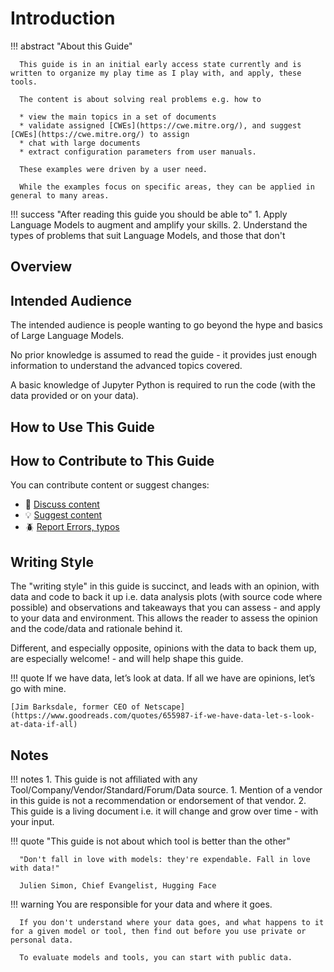 # Introduction

!!! abstract "About this Guide"

      This guide is in an initial early access state currently and is written to organize my play time as I play with, and apply, these tools.

      The content is about solving real problems e.g. how to 
      
      * view the main topics in a set of documents
      * validate assigned [CWEs](https://cwe.mitre.org/), and suggest [CWEs](https://cwe.mitre.org/) to assign 
      * chat with large documents 
      * extract configuration parameters from user manuals.

      These examples were driven by a user need. 

      While the examples focus on specific areas, they can be applied in general to many areas.
      

!!! success "After reading this guide you should be able to"
    1. Apply Language Models to augment and amplify your skills.
    2. Understand the types of problems that suit Language Models, and those that don't

## Overview




## Intended Audience

The intended audience is people wanting to go beyond the hype and basics of Large Language Models.

No prior knowledge is assumed to read the guide - it provides just enough information to understand the advanced topics covered.

A basic knowledge of Jupyter Python is required to run the code (with the data provided or on your data).


## How to Use This Guide


## How to Contribute to This Guide

 You can contribute content or suggest changes:

* 💬 [Discuss content](https://github.com/CyberSecAI/CyberSecAI.github.io/discussions)
* 💡 [Suggest content](https://github.com/CyberSecAI/CyberSecAI.github.io/issues/)
* 🪲 [Report Errors, typos](https://github.com/CyberSecAI/CyberSecAI.github.io/issues/)

## Writing Style
The "writing style" in this guide is succinct, and leads with an opinion, with data and code to back it up i.e. data analysis plots (with source code where possible) and observations and takeaways that you can assess - and apply to your data and environment. This allows the reader to assess the opinion and the code/data and rationale behind it.

Different, and especially opposite, opinions with the data to back them up, are especially welcome! - and will help shape this guide.

!!! quote
    If we have data, let’s look at data. If all we have are opinions, let’s go with mine.
    
    [Jim Barksdale, former CEO of Netscape](https://www.goodreads.com/quotes/655987-if-we-have-data-let-s-look-at-data-if-all) 

## Notes
!!! notes
      1. This guide is not affiliated with any Tool/Company/Vendor/Standard/Forum/Data source. 
           1. Mention of a vendor in this guide is not a recommendation or endorsement of that vendor. 
      2.  This guide is a living document i.e. it will change and grow over time - with your input.




!!! quote "This guide is not about which tool is better than the other"

      "Don't fall in love with models: they're expendable. Fall in love with data!" 

      Julien Simon, Chief Evangelist, Hugging Face


!!! warning
      You are responsible for your data and where it goes. 

      If you don't understand where your data goes, and what happens to it for a given model or tool, then find out before you use private or personal data.
      
      To evaluate models and tools, you can start with public data.
      
      